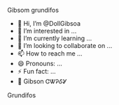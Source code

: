 Gibsom
grundifos
- 👋 Hi, I’m @DollGibsoa
- 👀 I’m interested in ...
- 🌱 I’m currently learning ...
- 💞️ I’m looking to collaborate on ...
- 📫 How to reach me ...
- 😄 Pronouns: ...
- ⚡ Fun fact: ...
- 🥟 Gibson ᏣᏔᎮᎴᎽ
<!---
DollGibsoa/DollGibsoa is a ✨ special ✨ repository because its `README.md` (this file) appears on your GitHub profile.
You can click the Preview link to take a look at your changes.
--->
Grundifos
